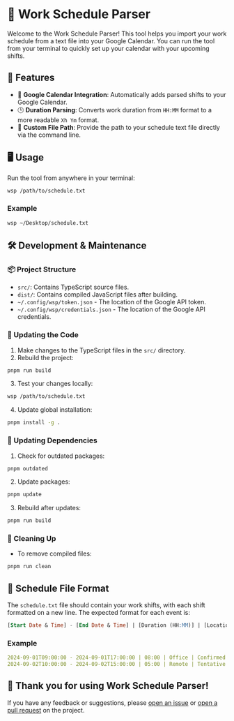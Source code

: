 # 📅 Work Schedule Parser

Welcome to the Work Schedule Parser! This tool helps you import your work schedule from a text file into your Google Calendar. You can run the tool from your terminal to quickly set up your calendar with your upcoming shifts.

## 🚀 Features

- 📅 **Google Calendar Integration**: Automatically adds parsed shifts to your Google Calendar.
- 🕒 **Duration Parsing**: Converts work duration from `HH:MM` format to a more readable `Xh Ym` format.
- 📂 **Custom File Path**: Provide the path to your schedule text file directly via the command line.

## 🖥️ Usage

Run the tool from anywhere in your terminal:

```bash
wsp /path/to/schedule.txt
```

### Example

```bash
wsp ~/Desktop/schedule.txt
```

## 🛠️ Development & Maintenance

### 📦 Project Structure

- `src/`: Contains TypeScript source files.
- `dist/`: Contains compiled JavaScript files after building.
- `~/.config/wsp/token.json` - The location of the Google API token.
- `~/.config/wsp/credentials.json` - The location of the Google API credentials.

### 📝 Updating the Code

1. Make changes to the TypeScript files in the `src/` directory.
2. Rebuild the project:

```bash
pnpm run build
```

3. Test your changes locally:

```bash
wsp /path/to/schedule.txt
```

4. Update global installation:

```bash
pnpm install -g .
```

### 🔄 Updating Dependencies

1. Check for outdated packages:

```bash
pnpm outdated
```

2. Update packages:

```bash
pnpm update
```

3. Rebuild after updates:

```bash
pnpm run build
```

### 🧹 Cleaning Up

- To remove compiled files:

```bash
pnpm run clean
```

## 📝 Schedule File Format

The `schedule.txt` file should contain your work shifts, with each shift formatted on a new line. The expected format for each event is:

```sql
[Start Date & Time] - [End Date & Time] | [Duration (HH:MM)] | [Location] | [Status]
```

### Example

```yaml
2024-09-01T09:00:00 - 2024-09-01T17:00:00 | 08:00 | Office | Confirmed
2024-09-02T10:00:00 - 2024-09-02T15:00:00 | 05:00 | Remote | Tentative
```

## 🎉 Thank you for using Work Schedule Parser!

If you have any feedback or suggestions, please [open an issue](https://github.com/bartosz-skejcik/wsp/issues/new) or [open a pull request](https://github.com/bartosz-skejcik/wsp/pulls) on the project.

